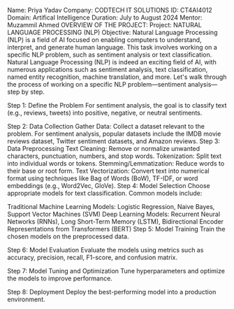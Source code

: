 Name: Priya Yadav
Company: CODTECH IT SOLUTIONS
ID: CT4AI4012
Domain: Artifical Intelligence
Duration: July to August 2024
Mentor: Muzammil Ahmed
OVERVIEW OF THE PROJECT:
Project: NATURAL LANGUAGE PROCESSING (NLP)
Objective: Natural Language Processing (NLP) is a field of AI focused on enabling
computers to understand, interpret, and generate human language. This
task involves working on a specific NLP problem, such as sentiment
analysis or text classification.
Natural Language Processing (NLP) is indeed an exciting field of AI, with numerous applications such as sentiment analysis, text classification, named entity recognition, machine translation, and more. Let's walk through the process of working on a specific NLP problem—sentiment analysis—step by step.

Step 1: Define the Problem
For sentiment analysis, the goal is to classify text (e.g., reviews, tweets) into positive, negative, or neutral sentiments.

Step 2: Data Collection
Gather Data: Collect a dataset relevant to the problem. For sentiment analysis, popular datasets include the IMDB movie reviews dataset, Twitter sentiment datasets, and Amazon reviews.
Step 3: Data Preprocessing
Text Cleaning: Remove or normalize unwanted characters, punctuation, numbers, and stop words.
Tokenization: Split text into individual words or tokens.
Stemming/Lemmatization: Reduce words to their base or root form.
Text Vectorization: Convert text into numerical format using techniques like Bag of Words (BoW), TF-IDF, or word embeddings (e.g., Word2Vec, GloVe).
Step 4: Model Selection
Choose appropriate models for text classification. Common models include:

Traditional Machine Learning Models: Logistic Regression, Naive Bayes, Support Vector Machines (SVM)
Deep Learning Models: Recurrent Neural Networks (RNNs), Long Short-Term Memory (LSTM), Bidirectional Encoder Representations from Transformers (BERT)
Step 5: Model Training
Train the chosen models on the preprocessed data.

Step 6: Model Evaluation
Evaluate the models using metrics such as accuracy, precision, recall, F1-score, and confusion matrix.

Step 7: Model Tuning and Optimization
Tune hyperparameters and optimize the models to improve performance.

Step 8: Deployment
Deploy the best-performing model into a production environment.

